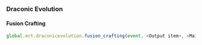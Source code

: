 ### Draconic Evolution

#### Fusion Crafting

```js
global.mrt.draconicevolution.fusion_crafting(event, <Output item>, <Main input item>, [<side Input items>], <Tier (of DRACONIUM = default, WYVERN, DRACONIC, CHAOTIC)>, <Energy (100000 by default)>, <id>)
```